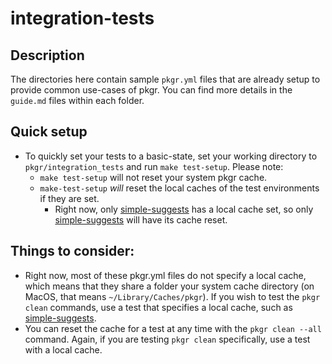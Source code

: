 # integration-tests

## Description
The directories here contain sample `pkgr.yml` files that are already setup to
provide common use-cases of pkgr. You can find more details in the `guide.md`
files within each folder.

## Quick setup
* To quickly set your tests to a basic-state, set your working directory to
`pkgr/integration_tests` and run `make test-setup`. Please note:
  - `make test-setup` will not reset your system pkgr cache.
  - `make-test-setup` *will* reset the local caches of the test environments if they are set.
    - Right now, only [simple-suggests](./simple-suggests) has a local cache set,
    so only [simple-suggests](./simple-suggests) will have its cache reset.

## Things to consider:
* Right now, most of these pkgr.yml files do not specify a local cache, which
means that they share a folder your system cache directory (on MacOS, that means
`~/Library/Caches/pkgr`). If you wish to test the `pkgr clean` commands, use a test
that specifies a local cache, such as [simple-suggests](./simple-suggests).
* You can reset the cache for a test at any time with the `pkgr clean --all` command.
Again, if you are testing `pkgr clean` specifically, use a test with a local cache.
